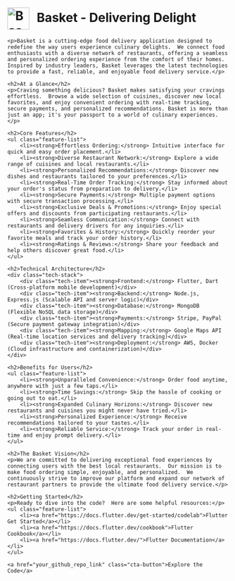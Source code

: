 <!DOCTYPE html>
<html lang="en">
<head>
    <meta charset="UTF-8">
    <meta name="viewport" content="width=device-width, initial-scale=1.0">
    <title>Basket - Food Delivery App</title>
    <style>
        /* ... (CSS from previous response) ... */
    </style>
</head>
<body>

<div class="container">
    <h1><img src="your_logo.png" alt="Basket Logo" width="50" height="50" style="vertical-align: middle; margin-right: 10px;"> Basket - Delivering Delight</h1>

    <p>Basket is a cutting-edge food delivery application designed to redefine the way users experience culinary delights.  We connect food enthusiasts with a diverse network of restaurants, offering a seamless and personalized ordering experience from the comfort of their homes. Inspired by industry leaders, Basket leverages the latest technologies to provide a fast, reliable, and enjoyable food delivery service.</p>

    <h2>At a Glance</h2>
    <p>Craving something delicious? Basket makes satisfying your cravings effortless.  Browse a wide selection of cuisines, discover new local favorites, and enjoy convenient ordering with real-time tracking, secure payments, and personalized recommendations. Basket is more than just an app; it's your passport to a world of culinary experiences.</p>

    <h2>Core Features</h2>
    <ul class="feature-list">
        <li><strong>Effortless Ordering:</strong> Intuitive interface for quick and easy order placement.</li>
        <li><strong>Diverse Restaurant Network:</strong> Explore a wide range of cuisines and local restaurants.</li>
        <li><strong>Personalized Recommendations:</strong> Discover new dishes and restaurants tailored to your preferences.</li>
        <li><strong>Real-Time Order Tracking:</strong> Stay informed about your order's status from preparation to delivery.</li>
        <li><strong>Secure Payments:</strong> Multiple payment options with secure transaction processing.</li>
        <li><strong>Exclusive Deals & Promotions:</strong> Enjoy special offers and discounts from participating restaurants.</li>
        <li><strong>Seamless Communication:</strong> Connect with restaurants and delivery drivers for any inquiries.</li>
        <li><strong>Favorites & History:</strong> Quickly reorder your favorite meals and track your order history.</li>
        <li><strong>Ratings & Reviews:</strong> Share your feedback and help others discover great food.</li>
    </ul>

    <h2>Technical Architecture</h2>
    <div class="tech-stack">
        <div class="tech-item"><strong>Frontend:</strong> Flutter, Dart (Cross-platform mobile development)</div>
        <div class="tech-item"><strong>Backend:</strong> Node.js, Express.js (Scalable API and server logic)</div>
        <div class="tech-item"><strong>Database:</strong> MongoDB (Flexible NoSQL data storage)</div>
        <div class="tech-item"><strong>Payments:</strong> Stripe, PayPal (Secure payment gateway integration)</div>
        <div class="tech-item"><strong>Mapping:</strong> Google Maps API (Real-time location services and delivery tracking)</div>
        <div class="tech-item"><strong>Deployment:</strong> AWS, Docker (Cloud infrastructure and containerization)</div>
    </div>

    <h2>Benefits for Users</h2>
    <ul class="feature-list">
        <li><strong>Unparalleled Convenience:</strong> Order food anytime, anywhere with just a few taps.</li>
        <li><strong>Time Savings:</strong> Skip the hassle of cooking or going out to eat.</li>
        <li><strong>Expanded Culinary Horizons:</strong> Discover new restaurants and cuisines you might never have tried.</li>
        <li><strong>Personalized Experience:</strong> Receive recommendations tailored to your tastes.</li>
        <li><strong>Reliable Service:</strong> Track your order in real-time and enjoy prompt delivery.</li>
    </ul>

    <h2>The Basket Vision</h2>
    <p>We are committed to delivering exceptional food experiences by connecting users with the best local restaurants.  Our mission is to make food ordering simple, enjoyable, and personalized.  We continuously strive to improve our platform and expand our network of restaurant partners to provide the ultimate food delivery service.</p>

    <h2>Getting Started</h2>
    <p>Ready to dive into the code?  Here are some helpful resources:</p>
    <ul class="feature-list">
        <li><a href="https://docs.flutter.dev/get-started/codelab">Flutter Get Started</a></li>
        <li><a href="https://docs.flutter.dev/cookbook">Flutter Cookbook</a></li>
        <li><a href="https://docs.flutter.dev/">Flutter Documentation</a></li>
    </ul>

    <a href="your_github_repo_link" class="cta-button">Explore the Code</a>
</div>

</body>
</html>

